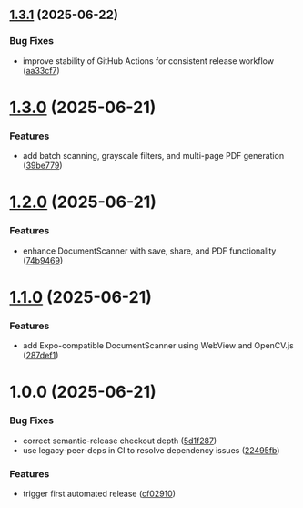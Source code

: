 ## [1.3.1](https://github.com/akash-d122/print-helper/compare/v1.3.0...v1.3.1) (2025-06-22)


### Bug Fixes

* improve stability of GitHub Actions for consistent release workflow ([aa33cf7](https://github.com/akash-d122/print-helper/commit/aa33cf7fc74acd25b9661a02263b0c78571d4d6f))

# [1.3.0](https://github.com/akash-d122/print-helper/compare/v1.2.0...v1.3.0) (2025-06-21)


### Features

* add batch scanning, grayscale filters, and multi-page PDF generation ([39be779](https://github.com/akash-d122/print-helper/commit/39be7794d6723b80be39e7e17cad9a485de09a01))

# [1.2.0](https://github.com/akash-d122/print-helper/compare/v1.1.0...v1.2.0) (2025-06-21)


### Features

* enhance DocumentScanner with save, share, and PDF functionality ([74b9469](https://github.com/akash-d122/print-helper/commit/74b94691e2ce6cc05c1af3f654e7fa1ceab10054))

# [1.1.0](https://github.com/akash-d122/print-helper/compare/v1.0.0...v1.1.0) (2025-06-21)


### Features

* add Expo-compatible DocumentScanner using WebView and OpenCV.js ([287def1](https://github.com/akash-d122/print-helper/commit/287def18adafcb586e8e927fae9cc1ca3c12bb54))

# 1.0.0 (2025-06-21)


### Bug Fixes

* correct semantic-release checkout depth ([5d1f287](https://github.com/akash-d122/print-helper/commit/5d1f287e1f0fc1412bc7b0d41c06c208330222f3))
* use legacy-peer-deps in CI to resolve dependency issues ([22495fb](https://github.com/akash-d122/print-helper/commit/22495fb92c820751a6e6de0d59386f7f74caa4f8))


### Features

* trigger first automated release ([cf02910](https://github.com/akash-d122/print-helper/commit/cf02910ec7dce5249de590c964d721e68d5db4df))

